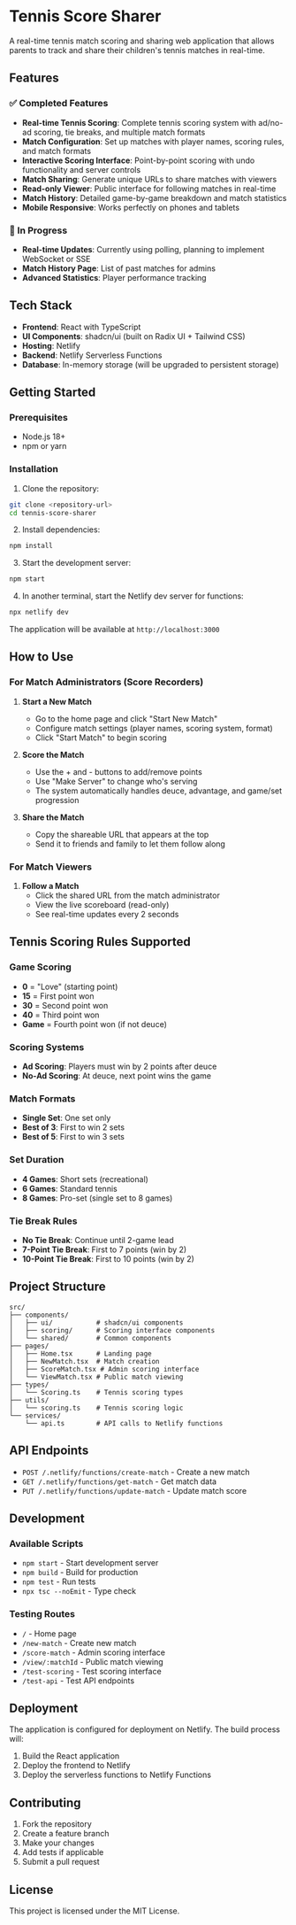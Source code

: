# Tennis Score Sharer

A real-time tennis match scoring and sharing web application that allows parents to track and share their children's tennis matches in real-time.

## Features

### ✅ Completed Features

- **Real-time Tennis Scoring**: Complete tennis scoring system with ad/no-ad scoring, tie breaks, and multiple match formats
- **Match Configuration**: Set up matches with player names, scoring rules, and match formats
- **Interactive Scoring Interface**: Point-by-point scoring with undo functionality and server controls
- **Match Sharing**: Generate unique URLs to share matches with viewers
- **Read-only Viewer**: Public interface for following matches in real-time
- **Match History**: Detailed game-by-game breakdown and match statistics
- **Mobile Responsive**: Works perfectly on phones and tablets

### 🔄 In Progress

- **Real-time Updates**: Currently using polling, planning to implement WebSocket or SSE
- **Match History Page**: List of past matches for admins
- **Advanced Statistics**: Player performance tracking

## Tech Stack

- **Frontend**: React with TypeScript
- **UI Components**: shadcn/ui (built on Radix UI + Tailwind CSS)
- **Hosting**: Netlify
- **Backend**: Netlify Serverless Functions
- **Database**: In-memory storage (will be upgraded to persistent storage)

## Getting Started

### Prerequisites

- Node.js 18+ 
- npm or yarn

### Installation

1. Clone the repository:
```bash
git clone <repository-url>
cd tennis-score-sharer
```

2. Install dependencies:
```bash
npm install
```

3. Start the development server:
```bash
npm start
```

4. In another terminal, start the Netlify dev server for functions:
```bash
npx netlify dev
```

The application will be available at `http://localhost:3000`

## How to Use

### For Match Administrators (Score Recorders)

1. **Start a New Match**
   - Go to the home page and click "Start New Match"
   - Configure match settings (player names, scoring system, format)
   - Click "Start Match" to begin scoring

2. **Score the Match**
   - Use the + and - buttons to add/remove points
   - Use "Make Server" to change who's serving
   - The system automatically handles deuce, advantage, and game/set progression

3. **Share the Match**
   - Copy the shareable URL that appears at the top
   - Send it to friends and family to let them follow along

### For Match Viewers

1. **Follow a Match**
   - Click the shared URL from the match administrator
   - View the live scoreboard (read-only)
   - See real-time updates every 2 seconds

## Tennis Scoring Rules Supported

### Game Scoring
- **0** = "Love" (starting point)
- **15** = First point won
- **30** = Second point won  
- **40** = Third point won
- **Game** = Fourth point won (if not deuce)

### Scoring Systems
- **Ad Scoring**: Players must win by 2 points after deuce
- **No-Ad Scoring**: At deuce, next point wins the game

### Match Formats
- **Single Set**: One set only
- **Best of 3**: First to win 2 sets
- **Best of 5**: First to win 3 sets

### Set Duration
- **4 Games**: Short sets (recreational)
- **6 Games**: Standard tennis
- **8 Games**: Pro-set (single set to 8 games)

### Tie Break Rules
- **No Tie Break**: Continue until 2-game lead
- **7-Point Tie Break**: First to 7 points (win by 2)
- **10-Point Tie Break**: First to 10 points (win by 2)

## Project Structure

```
src/
├── components/
│   ├── ui/           # shadcn/ui components
│   ├── scoring/      # Scoring interface components
│   └── shared/       # Common components
├── pages/
│   ├── Home.tsx      # Landing page
│   ├── NewMatch.tsx  # Match creation
│   ├── ScoreMatch.tsx # Admin scoring interface
│   └── ViewMatch.tsx # Public match viewing
├── types/
│   └── Scoring.ts    # Tennis scoring types
├── utils/
│   └── scoring.ts    # Tennis scoring logic
└── services/
    └── api.ts        # API calls to Netlify functions
```

## API Endpoints

- `POST /.netlify/functions/create-match` - Create a new match
- `GET /.netlify/functions/get-match` - Get match data
- `PUT /.netlify/functions/update-match` - Update match score

## Development

### Available Scripts

- `npm start` - Start development server
- `npm build` - Build for production
- `npm test` - Run tests
- `npx tsc --noEmit` - Type check

### Testing Routes

- `/` - Home page
- `/new-match` - Create new match
- `/score-match` - Admin scoring interface
- `/view/:matchId` - Public match viewing
- `/test-scoring` - Test scoring interface
- `/test-api` - Test API endpoints

## Deployment

The application is configured for deployment on Netlify. The build process will:

1. Build the React application
2. Deploy the frontend to Netlify
3. Deploy the serverless functions to Netlify Functions

## Contributing

1. Fork the repository
2. Create a feature branch
3. Make your changes
4. Add tests if applicable
5. Submit a pull request

## License

This project is licensed under the MIT License.
